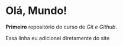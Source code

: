 # Olá, Mundo!
 **Primeiro** repositório do curso de *Git e Github*.

Essa linha eu adicionei diretamente do site 
